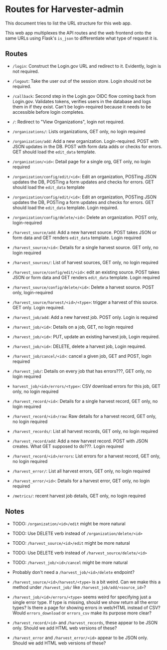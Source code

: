 # Routes for Harvester-admin

This document tries to list the URL structure for this web app.

This web app multiplexes the API routes and the web frontend onto the
same URLs using Flask's `is_json` to differentiate what type of request
it is.

## Routes

- `/login`: Construct the Login.gov URL and redirect to it. Evidently, login
  is not required.
- `/logout`: Take the user out of the session store. Login should not be
  required.
- `/callback`: Second step in the Login.gov OIDC flow coming back from
  Login.gov. Validates tokens, verifies users in the database and logs them
  in if they exist. Can't be login-required because it needs to be accessible
  before login completes.
- `/`: Redirect to "View Organizations", login not required.


- `/organizations/`: Lists organizations, GET only, no login required
- `/organization/add`: Add a new organization. Login-required. POST
  with JSON updates in the DB. POST with form data adds or checks for errors.
  GET should load the `edit_data` template.
- `/organization/<id>`: Detail page for a single org, GET only, no login
  required
- `/organization/config/edit/<id>`: Edit an organization, POSTing JSON updates
  the DB, POSTing a form updates and checks for errors. GET should load the
  `edit_data` template
- `/organization/config/edit/<id>`: Edit an organization, POSTing JSON updates
  the DB, POSTing a form updates and checks for errors. GET should load the
  `edit_data` template. Login required.
- `/organization/config/delete/<id>`: Delete an organization. POST only,
  login-required


- `/harvest_source/add`: Add a new harvest source. POST takes JSON or form
  data and GET renders `edit_data` template. Login required
- `/harvest_source/<id>`: Details for a single harvest source. GET only, no
  login required
- `/harvest_sources/`: List of harvest sources, GET only, no login required
- `/harvest_source/config/edit/<id>`: edit an existing source. POST takes JSON
  or form data and GET renders `edit_data` template. Login required
- `/harvest_source/config/delete/<id>`: Delete a harvest source. POST only,
  login-required
- `/harvest_source/harvest/<id>/<type>`: trigger a harvest of this source.
  GET only. Login required.


- `/harvest_job/add`: Add a new harvest job. POST only. Login is required
- `/harvest_job/<id>`: Details on a job, GET, no login required
- `/harvest_job/<id>`: PUT, update an existing harvest job, Login required.
- `/harvest_job/<id>`: DELETE, delete a harvest job, Login required.
- `/harvest_job/cancel/<id>`: cancel a given job, GET and POST, login required
- `/harvest_job/`: Details on every job that has errors???, GET only, no login
  required
- `harvest_job/<id>/errors/<type>`: CSV download errors for this job, GET only, no
  login required

- `/harvest_record/<id>`: Details for a single harvest record, GET only, no
  login required
- `/harvest_record/<id>/raw`: Raw details for a harvest record, GET only, no
  login required
- `/harvest_records/`: List all harvest records, GET only, no login required
- `/harvest_record/add`: Add a new harvest record. POST with JSON creates.
  What GET supposed to do???. Login required
- `/harvest_record/<id>/errors`: List errors for a harvest record, GET only,
  no login required
- `/harvest_error/`: List all harvest errors, GET only, no login required
- `/harvest_error/<id>`: Details for a harvest error, GET only, no login required


- `/metrics/`: recent harvest job details, GET only, no login required

## Notes

- TODO: `/organization/<id>/edit` might be more natural
- TODO: Use DELETE verb instead of `/organization/delete/<id>`
- TODO: `/harvest_source/<id>/edit` might be more natural
- TODO: Use DELETE verb instead of `/harvest_source/delete/<id>`
- TODO: `/harvest_job/<id>/cancel` might be more natural
- Probably don't need a `/harvest_job/<id>/delete` endpoint?

- `/harvest_source/<id>/harvest/<type>` is a bit weird. Can we make this a method
  under `/harvest_job/` like `/harvest_job/add/<source_id>`?
- `/harvest_job/<id>/errors/<type>` seems weird for specifying just a single
  error type. If type is missing, should we show return all the error types?
  Is there a page for showing errors in web/HTML instead of CSV? Would
  `errors_download` or `errors_csv` make its purpose more clear?
- `/harvest_record/<id>` and `/harvest_records`, these appear to be JSON only.
  Should we add HTML web versions of these?
- `/harvest_error` and `/harvest_error/<id>` appear to be JSON only. Should we
  add HTML web versions of these?

